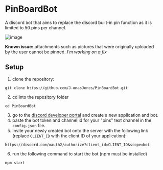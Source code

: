 # PinBoardBot
A discord bot that aims to replace the discord built-in pin function as it is limited to 50 pins per channel.

![image](https://user-images.githubusercontent.com/91549607/187810218-c2657705-795f-45db-8c93-14dac44704fa.png)



**Known issue:** attachments such as pictures that were originally uploaded by the user cannot be pinned. *I'm working on a fix*


## Setup
1. clone the repository:
   
```
git clone https://github.com/J-onasJones/PinBoardBot.git
```
2. cd into the repository folder
```
cd PinBoardBot
```
3. go to the [discord developer portal](https://discord.com/developers/) and create a new application and bot.
4. paste the bot token and channel id for your "pins" text channel in the `config.json` file.
5. Invite your newly created bot onto the server with the following link (replace `CLIENT_ID` with the client ID of your application):
```
https://discord.com/oauth2/authorize?client_id=CLIENT_ID&scope=bot
```
6. run the following command to start the bot (npm must be installed)
```
npm start
```
